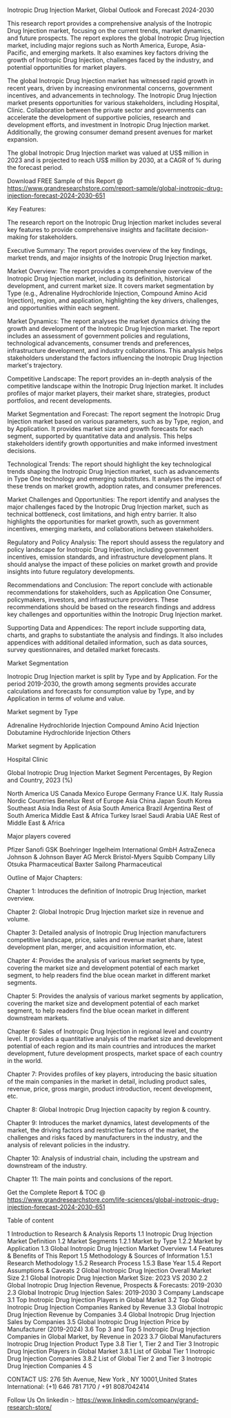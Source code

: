 Inotropic Drug Injection Market, Global Outlook and Forecast 2024-2030

This research report provides a comprehensive analysis of the Inotropic Drug Injection market, focusing on the current trends, market dynamics, and future prospects. The report explores the global Inotropic Drug Injection market, including major regions such as North America, Europe, Asia-Pacific, and emerging markets. It also examines key factors driving the growth of Inotropic Drug Injection, challenges faced by the industry, and potential opportunities for market players.

The global Inotropic Drug Injection market has witnessed rapid growth in recent years, driven by increasing environmental concerns, government incentives, and advancements in technology. The Inotropic Drug Injection market presents opportunities for various stakeholders, including Hospital, Clinic. Collaboration between the private sector and governments can accelerate the development of supportive policies, research and development efforts, and investment in Inotropic Drug Injection market. Additionally, the growing consumer demand present avenues for market expansion.

The global Inotropic Drug Injection market was valued at US$ million in 2023 and is projected to reach US$ million by 2030, at a CAGR of % during the forecast period.

Download FREE Sample of this Report @ https://www.grandresearchstore.com/report-sample/global-inotropic-drug-injection-forecast-2024-2030-651


Key Features:

The research report on the Inotropic Drug Injection market includes several key features to provide comprehensive insights and facilitate decision-making for stakeholders.

Executive Summary: The report provides overview of the key findings, market trends, and major insights of the Inotropic Drug Injection market.

Market Overview: The report provides a comprehensive overview of the Inotropic Drug Injection market, including its definition, historical development, and current market size. It covers market segmentation by Type (e.g., Adrenaline Hydrochloride Injection, Compound Amino Acid Injection), region, and application, highlighting the key drivers, challenges, and opportunities within each segment.

Market Dynamics: The report analyses the market dynamics driving the growth and development of the Inotropic Drug Injection market. The report includes an assessment of government policies and regulations, technological advancements, consumer trends and preferences, infrastructure development, and industry collaborations. This analysis helps stakeholders understand the factors influencing the Inotropic Drug Injection market's trajectory.

Competitive Landscape: The report provides an in-depth analysis of the competitive landscape within the Inotropic Drug Injection market. It includes profiles of major market players, their market share, strategies, product portfolios, and recent developments.

Market Segmentation and Forecast: The report segment the Inotropic Drug Injection market based on various parameters, such as by Type, region, and by Application. It provides market size and growth forecasts for each segment, supported by quantitative data and analysis. This helps stakeholders identify growth opportunities and make informed investment decisions.

Technological Trends: The report should highlight the key technological trends shaping the Inotropic Drug Injection market, such as advancements in Type One technology and emerging substitutes. It analyses the impact of these trends on market growth, adoption rates, and consumer preferences.

Market Challenges and Opportunities: The report identify and analyses the major challenges faced by the Inotropic Drug Injection market, such as technical bottleneck, cost limitations, and high entry barrier. It also highlights the opportunities for market growth, such as government incentives, emerging markets, and collaborations between stakeholders.

Regulatory and Policy Analysis: The report should assess the regulatory and policy landscape for Inotropic Drug Injection, including government incentives, emission standards, and infrastructure development plans. It should analyse the impact of these policies on market growth and provide insights into future regulatory developments.

Recommendations and Conclusion: The report conclude with actionable recommendations for stakeholders, such as Application One Consumer, policymakers, investors, and infrastructure providers. These recommendations should be based on the research findings and address key challenges and opportunities within the Inotropic Drug Injection market.

Supporting Data and Appendices: The report include supporting data, charts, and graphs to substantiate the analysis and findings. It also includes appendices with additional detailed information, such as data sources, survey questionnaires, and detailed market forecasts.

Market Segmentation



Inotropic Drug Injection market is split by Type and by Application. For the period 2019-2030, the growth among segments provides accurate calculations and forecasts for consumption value by Type, and by Application in terms of volume and value.


Market segment by Type



Adrenaline Hydrochloride Injection
Compound Amino Acid Injection
Dobutamine Hydrochloride Injection
Others


Market segment by Application



Hospital
Clinic


Global Inotropic Drug Injection Market Segment Percentages, By Region and Country, 2023 (%)



North America
US
Canada
Mexico
Europe
Germany
France
U.K.
Italy
Russia
Nordic Countries
Benelux
Rest of Europe
Asia
China
Japan
South Korea
Southeast Asia
India
Rest of Asia
South America
Brazil
Argentina
Rest of South America
Middle East & Africa
Turkey
Israel
Saudi Arabia
UAE
Rest of Middle East & Africa


Major players covered



Pfizer
Sanofi
GSK
Boehringer Ingelheim International GmbH
AstraZeneca
Johnson & Johnson
Bayer AG
Merck
Bristol-Myers Squibb Company
Lilly
Otsuka Pharmaceutical
Baxter
Sailong Pharmaceutical


Outline of Major Chapters:

Chapter 1: Introduces the definition of Inotropic Drug Injection, market overview.

Chapter 2: Global Inotropic Drug Injection market size in revenue and volume.

Chapter 3: Detailed analysis of Inotropic Drug Injection manufacturers competitive landscape, price, sales and revenue market share, latest development plan, merger, and acquisition information, etc.

Chapter 4: Provides the analysis of various market segments by type, covering the market size and development potential of each market segment, to help readers find the blue ocean market in different market segments.

Chapter 5: Provides the analysis of various market segments by application, covering the market size and development potential of each market segment, to help readers find the blue ocean market in different downstream markets.

Chapter 6: Sales of Inotropic Drug Injection in regional level and country level. It provides a quantitative analysis of the market size and development potential of each region and its main countries and introduces the market development, future development prospects, market space of each country in the world.

Chapter 7: Provides profiles of key players, introducing the basic situation of the main companies in the market in detail, including product sales, revenue, price, gross margin, product introduction, recent development, etc.

Chapter 8: Global Inotropic Drug Injection capacity by region & country.

Chapter 9: Introduces the market dynamics, latest developments of the market, the driving factors and restrictive factors of the market, the challenges and risks faced by manufacturers in the industry, and the analysis of relevant policies in the industry.

Chapter 10: Analysis of industrial chain, including the upstream and downstream of the industry.

Chapter 11: The main points and conclusions of the report.

Get the Complete Report & TOC @ https://www.grandresearchstore.com/life-sciences/global-inotropic-drug-injection-forecast-2024-2030-651

Table of content

1 Introduction to Research & Analysis Reports
1.1 Inotropic Drug Injection Market Definition
1.2 Market Segments
1.2.1 Market by Type
1.2.2 Market by Application
1.3 Global Inotropic Drug Injection Market Overview
1.4 Features & Benefits of This Report
1.5 Methodology & Sources of Information
1.5.1 Research Methodology
1.5.2 Research Process
1.5.3 Base Year
1.5.4 Report Assumptions & Caveats
2 Global Inotropic Drug Injection Overall Market Size
2.1 Global Inotropic Drug Injection Market Size: 2023 VS 2030
2.2 Global Inotropic Drug Injection Revenue, Prospects & Forecasts: 2019-2030
2.3 Global Inotropic Drug Injection Sales: 2019-2030
3 Company Landscape
3.1 Top Inotropic Drug Injection Players in Global Market
3.2 Top Global Inotropic Drug Injection Companies Ranked by Revenue
3.3 Global Inotropic Drug Injection Revenue by Companies
3.4 Global Inotropic Drug Injection Sales by Companies
3.5 Global Inotropic Drug Injection Price by Manufacturer (2019-2024)
3.6 Top 3 and Top 5 Inotropic Drug Injection Companies in Global Market, by Revenue in 2023
3.7 Global Manufacturers Inotropic Drug Injection Product Type
3.8 Tier 1, Tier 2 and Tier 3 Inotropic Drug Injection Players in Global Market
3.8.1 List of Global Tier 1 Inotropic Drug Injection Companies
3.8.2 List of Global Tier 2 and Tier 3 Inotropic Drug Injection Companies
4 S

CONTACT US:
276 5th Avenue, New York , NY 10001,United States
International: (+1) 646 781 7170 / +91 8087042414

Follow Us On linkedin :- https://www.linkedin.com/company/grand-research-store/
